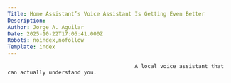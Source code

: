 ```yaml
---
Title: Home Assistant’s Voice Assistant Is Getting Even Better
Description: 
Author: Jorge A. Aguilar
Date: 2025-10-22T17:06:41.000Z
Robots: noindex,nofollow
Template: index
---
```


                                            A local voice assistant that can actually understand you.
                                        